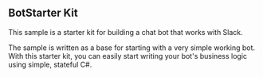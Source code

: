 ## BotStarter Kit
This sample is a starter kit for building a chat bot that works with Slack. 

The sample is written as a base for starting with a very simple working bot. With this starter kit, you can easily start writing your bot's business logic using simple, stateful C#.
